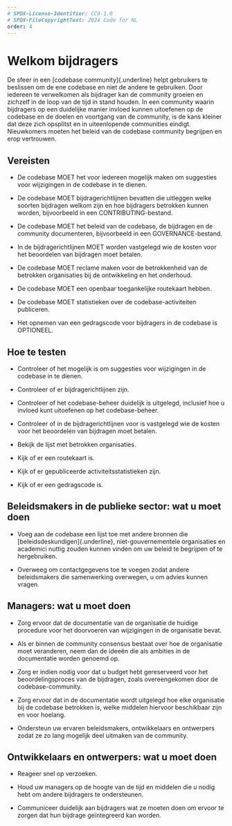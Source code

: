 ```yaml
---
# SPDX-License-Identifier: CC0-1.0
# SPDX-FileCopyrightText: 2024 Code for NL
order: 4
---
```


# Welkom bijdragers

De sfeer in een [codebase community]{.underline} helpt gebruikers te beslissen om de ene codebase en niet de andere te gebruiken. Door iedereen te verwelkomen als bijdrager kan de community groeien en zichzelf in de loop van de tijd in stand houden. In een community waarin bijdragers op een duidelijke manier invloed kunnen uitoefenen op de codebase en de doelen en voortgang van de community, is de kans kleiner dat deze zich opsplitst en in uiteenlopende communities eindigt. Nieuwkomers moeten het beleid van de codebase community begrijpen en erop vertrouwen.

## Vereisten

-   De codebase MOET het voor iedereen mogelijk maken om suggesties voor wijzigingen in de codebase in te dienen.

-   De codebase MOET bijdragerichtlijnen bevatten die uitleggen welke soorten bijdragen welkom zijn en hoe bijdragers betrokken kunnen worden, bijvoorbeeld in een CONTRIBUTING-bestand.

-   De codebase MOET het beleid van de codebase, de bijdragen en de community documenteren, bijvoorbeeld in een GOVERNANCE-bestand.

-   In de bijdragerichtlijnen MOET worden vastgelegd wie de kosten voor het beoordelen van bijdragen moet betalen.

-   De codebase MOET reclame maken voor de betrokkenheid van de betrokken organisaties bij de ontwikkeling en het onderhoud.

-   De codebase MOET een openbaar toegankelijke routekaart hebben.

-   De codebase MOET statistieken over de codebase-activiteiten publiceren.

-   Het opnemen van een gedragscode voor bijdragers in de codebase is OPTIONEEL.

## Hoe te testen

-   Controleer of het mogelijk is om suggesties voor wijzigingen in de codebase in te dienen.

-   Controleer of er bijdragerichtlijnen zijn.

-   Controleer of het codebase-beheer duidelijk is uitgelegd, inclusief hoe u invloed kunt uitoefenen op het codebase-beheer.

-   Controleer of in de bijdragerichtlijnen voor is vastgelegd wie de kosten voor het beoordelen van bijdragen moet betalen.

-   Bekijk de lijst met betrokken organisaties.

-   Kijk of er een routekaart is.

-   Kijk of er gepubliceerde activiteitsstatistieken zijn.

-   Kijk of er een gedragscode is.

## Beleidsmakers in de publieke sector: wat u moet doen

-   Voeg aan de codebase een lijst toe met andere bronnen die [beleidsdeskundigen]{.underline}, niet-gouvernementele organisaties en academici nuttig zouden kunnen vinden om uw beleid te begrijpen of te hergebruiken.

-   Overweeg om contactgegevens toe te voegen zodat andere beleidsmakers die samenwerking overwegen, u om advies kunnen vragen.

## Managers: wat u moet doen

-   Zorg ervoor dat de documentatie van de organisatie de huidige procedure voor het doorvoeren van wijzigingen in de organisatie bevat.

-   Als er binnen de community consensus bestaat over hoe de organisatie moet veranderen, neem dan de ideeën die als ambities in de documentatie worden genoemd op.

-   Zorg er indien nodig voor dat u budget hebt gereserveerd voor het beoordelingsproces van de bijdragen, zoals overeengekomen door de codebase-community.

-   Zorg ervoor dat in de documentatie wordt uitgelegd hoe elke organisatie bij de codebase betrokken is, welke middelen hiervoor beschikbaar zijn en voor hoelang.

-   Ondersteun uw ervaren beleidsmakers, ontwikkelaars en ontwerpers zodat ze zo lang mogelijk deel uitmaken van de community.

## Ontwikkelaars en ontwerpers: wat u moet doen

-   Reageer snel op verzoeken.

-   Houd uw managers op de hoogte van de tijd en middelen die u nodig hebt om andere bijdragers te ondersteunen.

-   Communiceer duidelijk aan bijdragers wat ze moeten doen om ervoor te zorgen dat hun bijdrage geïntegreerd kan worden.
